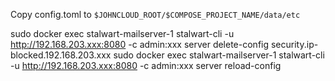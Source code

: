 Copy config.toml to `$JOHNCLOUD_ROOT/$COMPOSE_PROJECT_NAME/data/etc`

sudo docker exec stalwart-mailserver-1 stalwart-cli -u http://192.168.203.xxx:8080 -c admin:xxx server delete-config security.ip-blocked.192.168.203.xxx
sudo docker exec stalwart-mailserver-1 stalwart-cli -u http://192.168.203.xxx:8080 -c admin:xxx server reload-config

